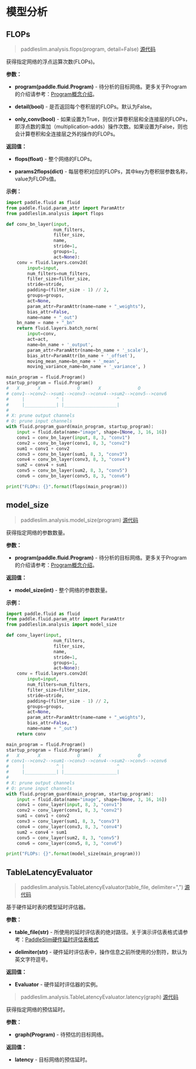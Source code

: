 # 模型分析

## FLOPs

>paddleslim.analysis.flops(program, detail=False) [源代码](https://github.com/PaddlePaddle/PaddleSlim/blob/develop/paddleslim/analysis/flops.py)

获得指定网络的浮点运算次数(FLOPs)。

**参数：**

- **program(paddle.fluid.Program)** - 待分析的目标网络。更多关于Program的介绍请参考：[Program概念介绍](https://www.paddlepaddle.org.cn/documentation/docs/zh/api_cn/fluid_cn/Program_cn.html#program)。

- **detail(bool)** - 是否返回每个卷积层的FLOPs。默认为False。

- **only_conv(bool)** - 如果设置为True，则仅计算卷积层和全连接层的FLOPs，即浮点数的乘加（multiplication-adds）操作次数。如果设置为False，则也会计算卷积和全连接层之外的操作的FLOPs。

**返回值：**

- **flops(float)** - 整个网络的FLOPs。

- **params2flops(dict)** - 每层卷积对应的FLOPs，其中key为卷积层参数名称，value为FLOPs值。

**示例：**

```python
import paddle.fluid as fluid
from paddle.fluid.param_attr import ParamAttr
from paddleslim.analysis import flops

def conv_bn_layer(input,
                  num_filters,
                  filter_size,
                  name,
                  stride=1,
                  groups=1,
                  act=None):
    conv = fluid.layers.conv2d(
        input=input,
        num_filters=num_filters,
        filter_size=filter_size,
        stride=stride,
        padding=(filter_size - 1) // 2,
        groups=groups,
        act=None,
        param_attr=ParamAttr(name=name + "_weights"),
        bias_attr=False,
        name=name + "_out")
    bn_name = name + "_bn"
    return fluid.layers.batch_norm(
        input=conv,
        act=act,
        name=bn_name + '_output',
        param_attr=ParamAttr(name=bn_name + '_scale'),
        bias_attr=ParamAttr(bn_name + '_offset'),
        moving_mean_name=bn_name + '_mean',
        moving_variance_name=bn_name + '_variance', )

main_program = fluid.Program()
startup_program = fluid.Program()
#   X       X              O       X              O
# conv1-->conv2-->sum1-->conv3-->conv4-->sum2-->conv5-->conv6
#     |            ^ |                    ^
#     |____________| |____________________|
#
# X: prune output channels
# O: prune input channels
with fluid.program_guard(main_program, startup_program):
    input = fluid.data(name="image", shape=[None, 3, 16, 16])
    conv1 = conv_bn_layer(input, 8, 3, "conv1")
    conv2 = conv_bn_layer(conv1, 8, 3, "conv2")
    sum1 = conv1 + conv2
    conv3 = conv_bn_layer(sum1, 8, 3, "conv3")
    conv4 = conv_bn_layer(conv3, 8, 3, "conv4")
    sum2 = conv4 + sum1
    conv5 = conv_bn_layer(sum2, 8, 3, "conv5")
    conv6 = conv_bn_layer(conv5, 8, 3, "conv6")

print("FLOPs: {}".format(flops(main_program)))
```

## model_size

>paddleslim.analysis.model_size(program) [源代码](https://github.com/PaddlePaddle/PaddleSlim/blob/develop/paddleslim/analysis/model_size.py)

获得指定网络的参数数量。

**参数：**

- **program(paddle.fluid.Program)** - 待分析的目标网络。更多关于Program的介绍请参考：[Program概念介绍](https://www.paddlepaddle.org.cn/documentation/docs/zh/api_cn/fluid_cn/Program_cn.html#program)。

**返回值：**

- **model_size(int)** - 整个网络的参数数量。

**示例：**

```python
import paddle.fluid as fluid
from paddle.fluid.param_attr import ParamAttr
from paddleslim.analysis import model_size

def conv_layer(input,
                  num_filters,
                  filter_size,
                  name,
                  stride=1,
                  groups=1,
                  act=None):
    conv = fluid.layers.conv2d(
        input=input,
        num_filters=num_filters,
        filter_size=filter_size,
        stride=stride,
        padding=(filter_size - 1) // 2,
        groups=groups,
        act=None,
        param_attr=ParamAttr(name=name + "_weights"),
        bias_attr=False,
        name=name + "_out")
    return conv

main_program = fluid.Program()
startup_program = fluid.Program()
#   X       X              O       X              O
# conv1-->conv2-->sum1-->conv3-->conv4-->sum2-->conv5-->conv6
#     |            ^ |                    ^
#     |____________| |____________________|
#
# X: prune output channels
# O: prune input channels
with fluid.program_guard(main_program, startup_program):
    input = fluid.data(name="image", shape=[None, 3, 16, 16])
    conv1 = conv_layer(input, 8, 3, "conv1")
    conv2 = conv_layer(conv1, 8, 3, "conv2")
    sum1 = conv1 + conv2
    conv3 = conv_layer(sum1, 8, 3, "conv3")
    conv4 = conv_layer(conv3, 8, 3, "conv4")
    sum2 = conv4 + sum1
    conv5 = conv_layer(sum2, 8, 3, "conv5")
    conv6 = conv_layer(conv5, 8, 3, "conv6")

print("FLOPs: {}".format(model_size(main_program)))
```

## TableLatencyEvaluator

>paddleslim.analysis.TableLatencyEvaluator(table_file, delimiter=",") [源代码](https://github.com/PaddlePaddle/PaddleSlim/blob/develop/paddleslim/analysis/latency.py)

基于硬件延时表的模型延时评估器。

**参数：**

- **table_file(str)** - 所使用的延时评估表的绝对路径。关于演示评估表格式请参考：[PaddleSlim硬件延时评估表格式](../paddleslim/analysis/table_latency.md)

- **delimiter(str)** - 硬件延时评估表中，操作信息之前所使用的分割符，默认为英文字符逗号。

**返回值：**

- **Evaluator** - 硬件延时评估器的实例。

>paddleslim.analysis.TableLatencyEvaluator.latency(graph) [源代码](https://github.com/PaddlePaddle/PaddleSlim/blob/develop/paddleslim/analysis/latency.py)

获得指定网络的预估延时。

**参数：**

- **graph(Program)** - 待预估的目标网络。

**返回值：**

- **latency** - 目标网络的预估延时。
